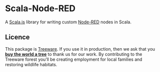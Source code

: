 # Scala-Node-RED
A [Scala.js](http://www.scala-js.org) library for writing custom [Node-RED](https://nodered.org) nodes in Scala.

## Licence
This package is [Treeware](https://treeware.earth). If you use it in production, then we ask that you [**buy the world a tree**](https://plant.treeware.earth/nightscape/scala-node-red) to thank us for our work. By contributing to the Treeware forest you’ll be creating employment for local families and restoring wildlife habitats.
